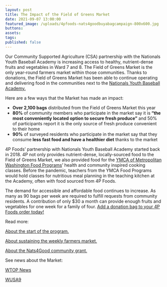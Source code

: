 ```yaml
---
layout: post
title: The Impact of the Field of Greens Market
date: 2021-09-07 13:00:00
featured_image: /uploads/4pfoods-nats4goodbuyabagcampaign-800x600.jpg
buttons:
assets:
tags:
published: false
---
```

<div class="editable"><p>Our Community Supported Agriculture (CSA) partnership with the Nationals Youth Baseball Academy is increasing access to healthy, nutrient-dense fruits and vegetables in Ward 7 and 8. The Field of Greens Market is the only year-round farmers market within those communities. Thanks to donations, the Field of Greens Market has been able to continue operating and delivering food in the communities next to the <a target="_blank" rel="noopener" href="https://www.nats4good.org/youth-baseball-academy?utm_source=4P+Foodies&amp;utm_campaign=d31f018384-EMAIL_CAMPAIGN_2021_08_30_05_11&amp;utm_medium=email&amp;utm_term=0_838d40fd2e-d31f018384-">Nationals Youth Baseball Academy.</a>&nbsp;</p><p>Here are a few ways that the Market has made an impact:</p><ul><li><strong>Over 2,100 bags</strong> distributed from the Field of Greens Market this year</li><li><strong>80% </strong>of community members who participate in the market say it is<strong> &ldquo;the most conveniently located option to secure fresh produce&rdquo;</strong> and 50% of participants report it is the only source of fresh produce convenient to their home</li><li><strong>90%</strong> of surveyed residents who participate in the market say that they consume<strong> less fast food and have a healthier diet</strong> thanks to the market</li></ul><p>4P Foods&rsquo; partnership with Nationals Youth Baseball Academy started back in 2018. 4P not only provides nutrient-dense, locally-sourced food to the Field of Greens Market, we also provided food for the <a target="_blank" rel="noopener" href="https://www.ymcadc.org/cooking-classes/">YMCA of Metropolitan Washington Food Programs</a>&rsquo; health and community inspired cooking classes. Before the pandemic, teachers from the YMCA Food Programs would hold classes for nutritious meal planning in the teaching kitchen at the Academy, often with food sourced from 4P Foods.</p><p>The demand for accessible and affordable food continues to increase. As many as 90 bags per week are required to fulfill requests from community residents. A contribution of only $30 a month can provide enough fruits and vegetables for one week for a family of four. <a target="_blank" rel="noopener" href="https://shop.4pfoods.com/donate">Add a donation bag to your 4P Foods order today!</a></p><p>Read more:</p><p><a target="_blank" rel="noopener" href="/posts/field-of-greens-affordable-csa-style-market-held-at-the-nats-academy/">About the start of the program.</a></p><p><a target="_blank" rel="noopener" href="/posts/the-washington-nationals-youth-baseball-academy-and-4p-foods-invite-the-public-to-participate-in-buy-a-bag-program/">About sustaining the weekly farmers market.</a></p><p><a target="_blank" rel="noopener" href="/posts/nats4good-community-grant/">About the Nats4Good community grant.</a></p><p>See news about the Market:</p><p><a target="_blank" rel="noopener" href="https://wtop.com/dc/2021/04/baseball-and-veggies-served-at-nats-youth-baseball-academy-in-ward-7/">WTOP News</a></p><p><a target="_blank" rel="noopener" href="https://www.wusa9.com/article/sports/mlb/nationals-youth-academy-hosts-a-field-of-greens/65-b9d6a7f5-6310-4ef3-8e9b-2ec4fa462a03">WUSA9</a></p></div>

